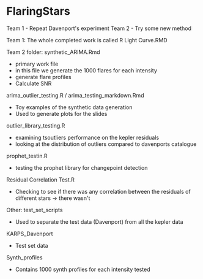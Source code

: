 # FlaringStars
Team 1 - Repeat Davenport's experiment
Team 2 - Try some new method

Team 1:
The whole completed work is called R Light Curve.RMD

Team 2 folder:
synthetic_ARIMA.Rmd
  - primary work file
  - in this file we generate the 1000 flares for each intensity 
  - generate flare profiles
  - Calculate SNR

arima_outlier_testing.R / arima_testing_markdown.Rmd
  - Toy examples of the synthetic data generation
  - Used to generate plots for the slides
  
outlier_library_testing.R
  - examining tsoutliers performance on the kepler residuals
  - looking at the distribution of outliers compared to davenports catalogue
  
prophet_testin.R
  - testing the prophet library for changepoint detection
  
Residual Correlation Test.R
  - Checking to see if there was any correlation between the residuals of different stars -> there wasn't
  
  
Other:
test_set_scripts
 - Used to separate the test data (Davenport) from all the kepler data
 
KARPS_Davenport
 - Test set data
 
Synth_profiles
 - Contains 1000 synth profiles for each intensity tested
 

